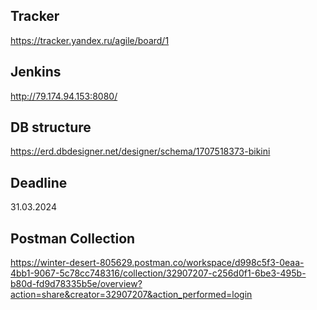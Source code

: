 ## Tracker
https://tracker.yandex.ru/agile/board/1
## Jenkins 
http://79.174.94.153:8080/
## DB structure
https://erd.dbdesigner.net/designer/schema/1707518373-bikini
## Deadline 
31.03.2024
## Postman Collection
https://winter-desert-805629.postman.co/workspace/d998c5f3-0eaa-4bb1-9067-5c78cc748316/collection/32907207-c256d0f1-6be3-495b-b80d-fd9d78335b5e/overview?action=share&creator=32907207&action_performed=login